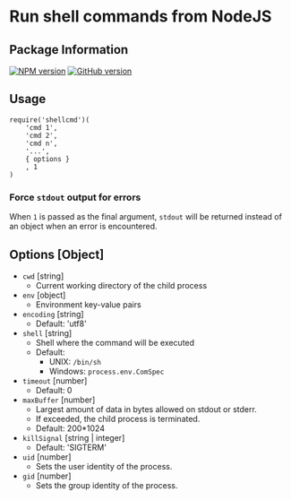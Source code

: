 # Run shell commands from NodeJS

## Package Information
[![NPM version](https://badge.fury.io/js/shellcmd.svg)](http://badge.fury.io/js/shellcmd)
[![GitHub version](https://badge.fury.io/gh/abbotto%2Fshellcmd.svg)](https://badge.fury.io/gh/abbotto%2Fshellcmd)

## Usage
	require('shellcmd')(
		'cmd 1',
		'cmd 2',
		'cmd n',
		'...',
		{ options }
		, 1
	)

### Force `stdout` output for errors
When `1` is passed as the final argument, `stdout` will be returned instead of an object when an error is encountered.

## Options [Object]
- `cwd` [string]
	- Current working directory of the child process
- `env` [object]
	- Environment key-value pairs
- `encoding` [string]
	- Default: 'utf8'
- `shell` [string]
	- Shell where the command will be executed
	- Default:
		- UNIX: `/bin/sh`
		- Windows: `process.env.ComSpec`
- `timeout` [number]
	- Default: 0
- `maxBuffer` [number]
	- Largest amount of data in bytes allowed on stdout or stderr.
	- If exceeded, the child process is terminated.
	- Default: 200*1024
- `killSignal` [string | integer]
	- Default: 'SIGTERM'
- `uid` [number]
	- Sets the user identity of the process.
- `gid` [number]
	- Sets the group identity of the process.
	
